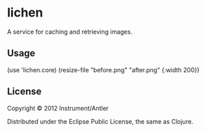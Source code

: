 # lichen

A service for caching and retrieving images.

## Usage

(use 'lichen.core)
(resize-file "before.png" "after.png" {:width 200})

## License

Copyright © 2012 Instrument/Antler

Distributed under the Eclipse Public License, the same as Clojure.
